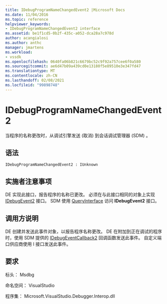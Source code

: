 ```yaml
---
title: IDebugProgramNameChangedEvent2 |Microsoft Docs
ms.date: 11/04/2016
ms.topic: reference
helpviewer_keywords:
- IDebugProgramNameChangedEvent2 interface
ms.assetid: be1f1cd5-0b2f-435c-a052-dca28a7c978d
author: acangialosi
ms.author: anthc
manager: jmartens
ms.workload:
- vssdk
ms.openlocfilehash: 0640fa06b821c6679bc52c9f92a757cee6f0a580
ms.sourcegitcommit: ae6d47b09a439cd0e13180f5e89510e3e347fd47
ms.translationtype: MT
ms.contentlocale: zh-CN
ms.lasthandoff: 02/08/2021
ms.locfileid: "99898748"
---
```

# <a name="idebugprogramnamechangedevent2"></a>IDebugProgramNameChangedEvent2
当程序的名称更改时，从调试引擎发送 (取消) 到会话调试管理器 (SDM) 。

## <a name="syntax"></a>语法

```
IDebugProgramNameChangedEvent2 : IUnknown
```

## <a name="notes-for-implementers"></a>实施者注意事项
 DE 实现此接口，报告程序的名称已更改。 必须在与此接口相同的对象上实现 [IDebugEvent2](../../../extensibility/debugger/reference/idebugevent2.md) 接口。 SDM 使用 [QueryInterface](/cpp/atl/queryinterface) 访问 **IDebugEvent2** 接口。

## <a name="notes-for-callers"></a>调用方说明
 DE 创建并发送此事件对象，以报告程序名称更改。 DE 在附加到正在调试的程序时，使用 SDM 提供的 [IDebugEventCallback2](../../../extensibility/debugger/reference/idebugeventcallback2.md) 回调函数发送此事件。 自定义端口供应商使用 I 接口发送此事件。

## <a name="requirements"></a>要求
 标头： Msdbg

 命名空间： VisualStudio

 程序集： Microsoft.VisualStudio.Debugger.Interop.dll

